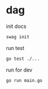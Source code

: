 # dag

init docs
```bash
swag init
```

run test
```bash
go test ./...
```


run for dev
```bash
go run main.go
```
